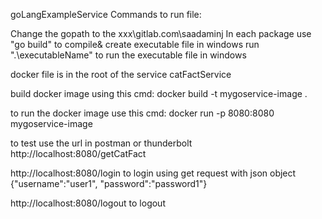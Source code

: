 goLangExampleService
Commands to run file:

Change the gopath to the xxx\gitlab.com\saadaminj In each package use "go build" to compile& create executable file in windows run ".\executableName" to run the executable file in windows

docker file is in the root of the service catFactService

build docker image using this cmd: docker build -t mygoservice-image .

to run the docker image use this cmd: docker run -p 8080:8080 mygoservice-image

to test use the url in postman or thunderbolt http://localhost:8080/getCatFact

http://localhost:8080/login to login using get request with json object {"username":"user1", "password":"password1"}

http://localhost:8080/logout to logout